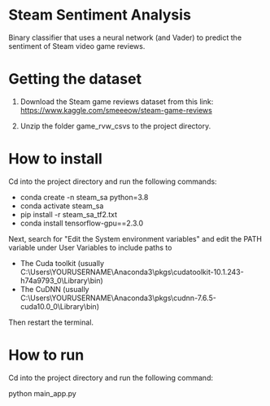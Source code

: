 # Steam Sentiment Analysis
Binary classifier that uses a neural network (and Vader) to predict the sentiment of Steam video game reviews.

# Getting the dataset

1) Download the Steam game reviews dataset from this link: https://www.kaggle.com/smeeeow/steam-game-reviews

2) Unzip the folder game_rvw_csvs to the project directory.

# How to install

Cd into the project directory and run the following commands:
 - conda create -n steam_sa python=3.8  
 - conda activate steam_sa              
 - pip install -r steam_sa_tf2.txt
 - conda install tensorflow-gpu==2.3.0

Next, search for "Edit the System environment variables" and edit the PATH variable under User Variables to include paths to
 - The Cuda toolkit (usually C:\Users\YOURUSERNAME\Anaconda3\pkgs\cudatoolkit-10.1.243-h74a9793_0\Library\bin)
 - The CuDNN (usually C:\Users\YOURUSERNAME\Anaconda3\pkgs\cudnn-7.6.5-cuda10.0_0\Library\bin)

Then restart the terminal.

# How to run

Cd into the project directory and run the following command:

python main_app.py
